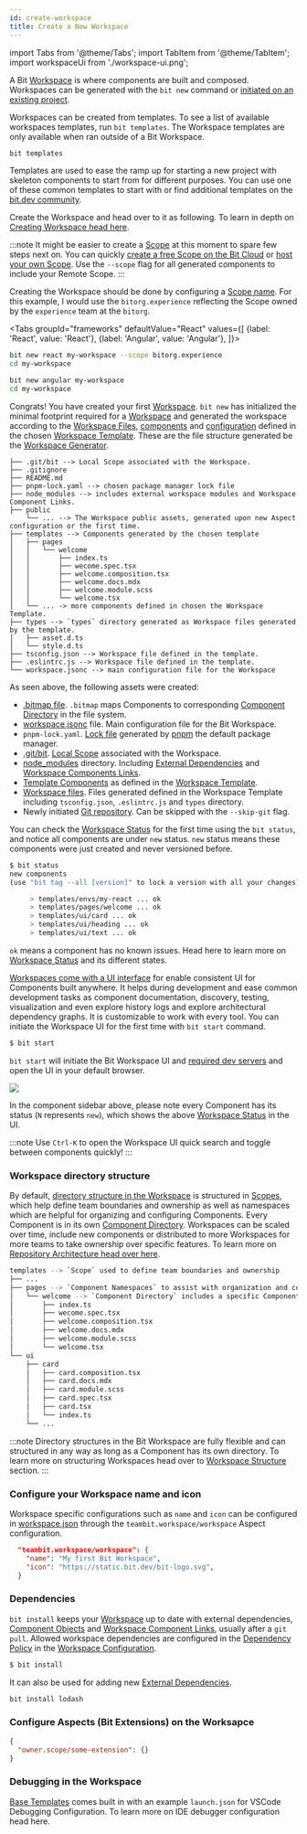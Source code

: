 ```yaml
---
id: create-workspace
title: Create a New Workspace
---
```


import Tabs from '@theme/Tabs';
import TabItem from '@theme/TabItem';
import workspaceUi from './workspace-ui.png';


A Bit [Workspace](/workspace/overview) is where components are built and composed. Workspaces can be generated with the `bit new` command or [initiated on an existing project](/getting-started/start-from-existing-app).

Workspaces can be created from templates. To see a list of available workspaces templates, run `bit templates`. The Workspace templates are only available when ran outside of a Bit Workspace.

```bash
bit templates
```

Templates are used to ease the ramp up for starting a new project with skeleton components to start from for different purposes. You can use one of these common templates to start with or find additional templates on the [bit.dev community](https://bit.dev/). 

Create the Workspace and head over to it as following. To learn in depth on [Creating Workspace head here](/workspace/creating-workspaces).

:::note
It might be easier to create a [Scope](/scopes/overview) at this moment to spare few steps next on. You can quickly [create a free Scope on the Bit Cloud](https://bit.dev/create-scope) or [host your own Scope](/scopes/host-your-own-scope). Use the `--scope` flag for all generated components to include your Remote Scope.
:::

Creating the Workspace should be done by configuring a [Scope name](/scopes/scope-name). For this example, I would use the `bitorg.experience` reflecting the Scope owned by the `experience` team at the `bitorg`.

<Tabs
groupId="frameworks"
defaultValue="React"
values={[
{label: 'React', value: 'React'},
{label: 'Angular', value: 'Angular'},
]}>
<TabItem value="React">

```bash
bit new react my-workspace --scope bitorg.experience
cd my-workspace
```

  </TabItem>
<TabItem value="Angular">

```bash
bit new angular my-workspace
cd my-workspace
```

  </TabItem>
</Tabs>

Congrats! You have created your first [Workspace](/workspace/overview). `bit new` has initialized the minimal footprint required for a [Workspace](workspace/overview) and generated the workspace according to the [Workspace Files](/workspace/workspace-files), [components](/workspace/workspace-component) and [configuration](/workspace/workspace-configuration) defined in the chosen [Workspace Template](/workspace/workspace-generator).
These are the file structure generated be the [Workspace Generator](/workspace/overview).

```
├── .git/bit --> Local Scope associated with the Workspace.
├── .gitignore
├── README.md
├── pnpm-lock.yaml --> chosen package manager lock file
├── node_modules --> includes external workspace modules and Workspace Component Links.
├── public
    └── ... --> The Workspace public assets, generated upon new Aspect configuration or the first time.
├── templates --> Components generated by the chosen template
│   ├── pages
│   │   └── welcome
│   │       ├── index.ts
│   │       ├── wecome.spec.tsx
│   │       ├── welcome.composition.tsx
│   │       ├── welcome.docs.mdx
│   │       ├── welcome.module.scss
│   │       └── welcome.tsx
│   └── ... -> more components defined in chosen the Workspace Template.
├── types --> `types` directory generated as Workspace files generated by the template. 
│   ├── asset.d.ts
│   └── style.d.ts
├── tsconfig.json --> Workspace file defined in the template.
├── .eslintrc.js --> Workspace file defined in the template.
└── workspace.jsonc --> main configuration file for the Workspace
```

As seen above, the following assets were created:
- [.bitmap file](/workspace/bitmap). `.bitmap` maps Components to corresponding [Component Directory](components/component-directory) in the file system.
- [workspace.jsonc](/workspace/workspace-json) file. Main configuration file for the Bit Workspace.
- `pnpm-lock.yaml`. [Lock file](dependencies/lock-file) generated by [pnpm](https://pnpm.io) the default package manager.
- [.git/bit](/scopes/local-scope). [Local Scope](/scopes/local-scope) associated with the Workspace.
- [node_modules](/workspace/node-modules) directory. Including [External Dependencies](/dependencies/external-dependencies) and [Workspace Components Links](/workspace/component-link).
- [Template Components](/generator/template-components) as defined in the [Workspace Template](/generator/workspace-template).
- [Workspace files](/workspace/files). Files generated defined in the Workspace Template including `tsconfig.json`, `.eslintrc.js` and `types` directory.
- Newly initiated [Git repository](understanding-bit/monorepos/overview). Can be skipped with the `--skip-git` flag.

You can check the [Workspace Status](/workspace/status) for the first time using the `bit status`, and notice all components are under `new` status. `new` status means these components were just created and never versioned before.

```bash
$ bit status
new components
(use "bit tag --all [version]" to lock a version with all your changes)

     > templates/envs/my-react ... ok
     > templates/pages/welcome ... ok
     > templates/ui/card ... ok
     > templates/ui/heading ... ok
     > templates/ui/text ... ok
```

`ok` means a component has no known issues. Head here to learn more on [Workspace Status](/workspace/status) and its different states.

[Workspaces come with a UI interface](/workspace/workspace-ui) for enable consistent UI for Components built anywhere. It helps during development and ease common development tasks as component documentation, discovery, testing, visualization and even explore history logs and explore architectural dependency graphs. It is customizable to work with every tool. You can initiate the Workspace UI for the first time with `bit start` command. 

```bash
$ bit start
```

`bit start` will initiate the Bit Workspace UI and [required dev servers](/bundlers/dev-server) and open the UI in your default browser.

<img src={workspaceUi} />

In the component sidebar above, please note every Component has its status (`N` represents `new`), which shows the above [Workspace Status](/workspace/status) in the UI.

:::note
Use `Ctrl-K` to open the Workspace UI quick search and toggle between components quickly!
:::


### Workspace directory structure
By default, [directory structure in the Workspace](/workspace/directory-structure) is structured in [Scopes](/scope/overview), which help define team boundaries and ownership as well as namespaces which are helpful for organizing and configuring Components. Every Component is in its own [Component Directory](/workspace/component-directory). Workspaces can be scaled over time, include new components or distributed to more Workspaces for more teams to take ownership over specific features.
To learn more on [Repository Architecture head over here](/understanding-bit/repository-architecture).

```bash
templates --> `Scope` used to define team boundaries and ownership
├── ...
├── pages --> `Component Namespaces` to assist with organization and configuration of components used
│   └── welcome --> `Component Directory` includes a specific Component implantation.
│       ├── index.ts
│       ├── wecome.spec.tsx
│       ├── welcome.composition.tsx
│       ├── welcome.docs.mdx
│       ├── welcome.module.scss
│       └── welcome.tsx
└── ui
    ├── card
    │   ├── card.composition.tsx
    │   ├── card.docs.mdx
    │   ├── card.module.scss
    │   ├── card.spec.tsx
    │   ├── card.tsx
    │   └── index.ts
    └── ...
```

:::note
Directory structures in the Bit Workspace are fully flexible and can structured in any way as long as a Component has its own directory. To learn more on structuring Workspaces head over to [Workspace Structure](/workspace/workspace-structure) section. 
:::

### Configure your Workspace name and icon
Workspace specific configurations such as `name` and `icon` can be configured in [workspace.json](/workspace/workspace-json) through the `teambit.workspace/workspace` Aspect configuration.

```json
  "teambit.workspace/workspace": {
    "name": "My first Bit Workspace",
    "icon": "https://static.bit.dev/bit-logo.svg",
  }
```

### Dependencies
`bit install` keeps your [Workspace](/workspace/overview) up to date with external dependencies, [Component Objects](/) and [Workspace Component Links](/workspace/component-link), usually after a `git pull`.  Allowed workspace dependencies are configured in the [Dependency Policy](dependencies/policy) in the [Workspace Configuration](/workspace/config).

```bash
$ bit install
```

It can also be used for adding new [External Dependencies](dependencies/external-dependencies).

```bash
bit install lodash
```

### Configure Aspects (Bit Extensions) on the Worksapce

```json
{
  "owner.scope/some-extension": {}
}
```

### Debugging in the Workspace

[Base Templates](/) comes built in with an example `launch.json` for VSCode Debugging Configuration. To learn more on IDE debugger configuration head here.


